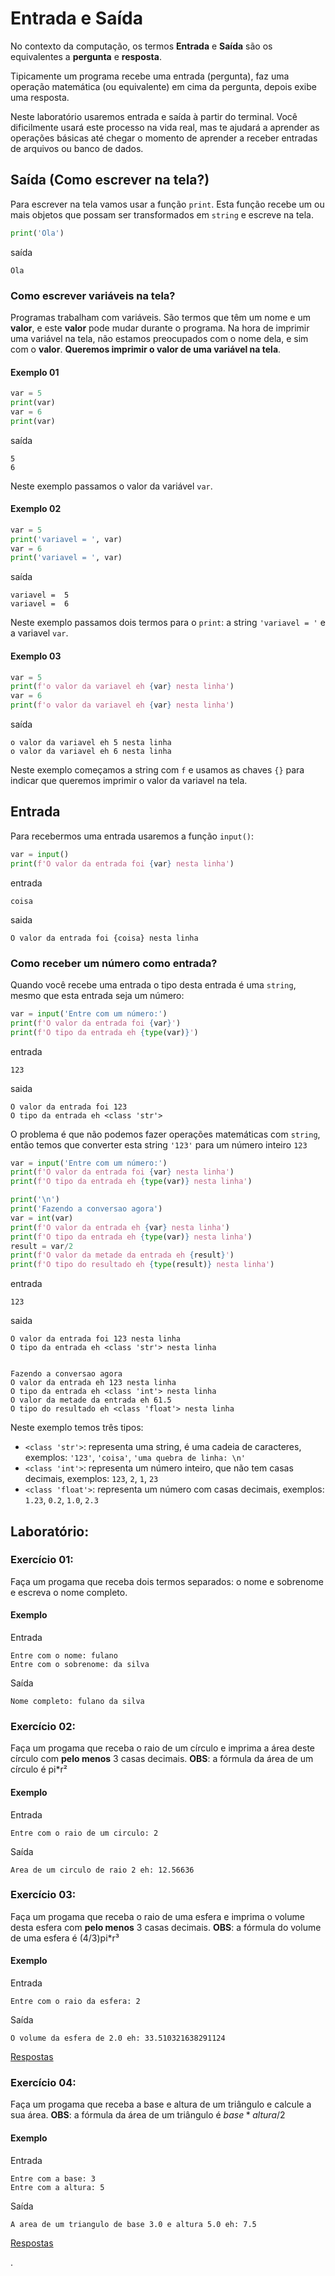 # Entrada e Saída

No contexto da computação, os termos **Entrada** e **Saída** são os equivalentes a **pergunta** e **resposta**.

Tipicamente um programa recebe uma entrada (pergunta), faz uma operação matemática (ou equivalente) em cima da pergunta, depois exibe uma resposta.

Neste laboratório usaremos entrada e saída à partir do terminal. Você dificilmente usará este processo na vida real, mas te ajudará a aprender as operações básicas até chegar o momento de aprender a receber entradas de arquivos ou banco de dados.

## Saída (Como escrever na tela?)

Para escrever na tela vamos usar a função `print`. Esta função recebe um ou mais objetos que possam ser transformados em `string` e escreve na tela.

```python
print('Ola')
```
saída
```
Ola
```

### Como escrever variáveis na tela?

Programas trabalham com variáveis. São termos que têm um nome e um **valor**, e este **valor** pode mudar durante o programa. Na hora de imprimir uma variável na tela, não estamos preocupados com o nome dela, e sim com o **valor**. **Queremos imprimir o valor de uma variável na tela**.

#### Exemplo 01

```python
var = 5
print(var)
var = 6
print(var)
```
saída
```
5
6
```

Neste exemplo passamos o valor da variável `var`.

#### Exemplo 02

```python
var = 5
print('variavel = ', var)
var = 6
print('variavel = ', var)
```
saída
```
variavel =  5
variavel =  6
```

Neste exemplo passamos dois termos para o `print`: a string `'variavel = '` e a variavel `var`.

#### Exemplo 03

```python
var = 5
print(f'o valor da variavel eh {var} nesta linha')
var = 6
print(f'o valor da variavel eh {var} nesta linha')
```
saída
```
o valor da variavel eh 5 nesta linha
o valor da variavel eh 6 nesta linha
```

Neste exemplo começamos a string com `f` e usamos as chaves `{}` para indicar que queremos imprimir o valor da variavel na tela.

## Entrada

Para recebermos uma entrada usaremos a função `input()`:

```python
var = input()
print(f'O valor da entrada foi {var} nesta linha')
```
entrada
```
coisa
```

saida
```
O valor da entrada foi {coisa} nesta linha
```

### Como receber um número como entrada?

Quando você recebe uma entrada o tipo desta entrada é uma `string`, mesmo que esta entrada seja um número:

```python
var = input('Entre com um número:')
print(f'O valor da entrada foi {var}')
print(f'O tipo da entrada eh {type(var)}')
```
entrada
```
123
```

saida
```
O valor da entrada foi 123
O tipo da entrada eh <class 'str'>
```

O problema é que não podemos fazer operações matemáticas com `string`, então temos que converter esta string `'123'` para um número inteiro `123`


```python
var = input('Entre com um número:')
print(f'O valor da entrada foi {var} nesta linha')
print(f'O tipo da entrada eh {type(var)} nesta linha')

print('\n')
print('Fazendo a conversao agora')
var = int(var)
print(f'O valor da entrada eh {var} nesta linha')
print(f'O tipo da entrada eh {type(var)} nesta linha')
result = var/2
print(f'O valor da metade da entrada eh {result}')
print(f'O tipo do resultado eh {type(result)} nesta linha')
```
entrada
```
123
```

saida
```
O valor da entrada foi 123 nesta linha
O tipo da entrada eh <class 'str'> nesta linha


Fazendo a conversao agora
O valor da entrada eh 123 nesta linha
O tipo da entrada eh <class 'int'> nesta linha
O valor da metade da entrada eh 61.5
O tipo do resultado eh <class 'float'> nesta linha
```

Neste exemplo temos três tipos:
- `<class 'str'>`: representa uma string, é uma cadeia de caracteres, exemplos: `'123'`, `'coisa'`, `'uma quebra de linha: \n'`
- `<class 'int'>`: representa um número inteiro, que não tem casas decimais, exemplos: `123`, `2`, `1`, `23`
- `<class 'float'>`: representa um número com casas decimais, exemplos: `1.23`, `0.2`, `1.0`, `2.3`


## Laboratório:

### Exercício 01:

Faça um progama que receba dois termos separados: o nome e sobrenome e escreva o nome completo.

#### Exemplo
Entrada
```
Entre com o nome: fulano
Entre com o sobrenome: da silva
```

Saída
```
Nome completo: fulano da silva
```



### Exercício 02:

Faça um progama que receba o raio de um círculo e imprima a área deste círculo com **pelo menos** 3 casas decimais.
**OBS**: a fórmula da área de um círculo é pi*r²

#### Exemplo
Entrada
```
Entre com o raio de um circulo: 2
```

Saída
```
Area de um circulo de raio 2 eh: 12.56636
```





### Exercício 03:

Faça um progama que receba o raio de uma esfera e imprima o volume desta esfera com **pelo menos** 3 casas decimais.
**OBS**: a fórmula do volume de uma esfera é (4/3)pi*r³

#### Exemplo
Entrada
```
Entre com o raio da esfera: 2
```

Saída
```
O volume da esfera de 2.0 eh: 33.510321638291124
```

[Respostas](https://github.com/viniciusdenovaes/Unip222IPE/tree/master/lab01)









### Exercício 04:

Faça um progama que receba a base e altura de um triângulo e calcule a sua área.
**OBS**: a fórmula da área de um triângulo é $base*altura/2$

#### Exemplo
Entrada
```
Entre com a base: 3
Entre com a altura: 5
```

Saída
```
A area de um triangulo de base 3.0 e altura 5.0 eh: 7.5
```

[Respostas](https://github.com/viniciusdenovaes/Unip222IPE/tree/master/lab01)







.
